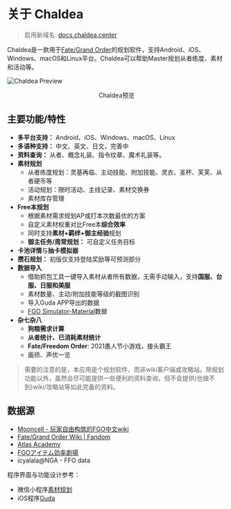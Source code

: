 # 关于 Chaldea

> 启用新域名: [docs.chaldea.center](https://docs.chaldea.center)

Chaldea是一款用于[Fate/Grand Order](https://www.fate-go.jp)的规划软件，支持Android、iOS、Windows、macOS和Linux平台。Chaldea可以帮助Master规划从者练度、素材和活动等。

![Chaldea Preview](/images/zh/home_svt_preview.webp)
<figcaption style="text-align:center">Chaldea预览</figcaption>

## 主要功能/特性

- **多平台支持：** Android、iOS、Windows、macOS、Linux
- **多语种支持：** 中文、英文、日文，完善中
- **资料查询：** 从者、概念礼装、指令纹章、魔术礼装等。
- **素材规划**
  * 从者练度规划：灵基再临、主动技能、附加技能、灵衣、圣杯、芙芙、从者硬币等
  * 活动规划：限时活动、主线记录、素材交换券
  * 素材库存管理
- **Free本规划**
  * 根据素材需求规划AP或打本次数最优的方案
  * 自定义素材权重对比Free本**综合效率**
  * 同时支持**素材+羁绊+御主经验**规划
  * **御主任务/周常规划：** 可自定义任务目标
- **卡池详情**与**抽卡模拟器**
- **攒石规划：** 初版仅支持登陆奖励等可预测部分
- **数据导入**
  * 借助抓包工具一键导入素材从者所有数据，无需手动输入，支持**国服、台服、日服和美服**
  * 素材数量、主动/附加技能等级的截图识别
  * 导入Guda APP导出的数据
  * [FGO Simulator-Material](http://fgosimulator.webcrow.jp/Material)数据
- **杂七杂八**
  * **狗粮需求计算**
  * **从者统计、已消耗素材统计**
  * **Fate/Freedom Order**: 2021愚人节小游戏，接头霸王
  * 画师、声优一览

> 需要的注意的是，本应用是个规划软件，而非wiki客户端或攻略站。除规划功能以外，虽然会尽可能提供一些便利的资料查询，但不会提供(也做不到)wiki/攻略站等如此完备的资料。


## 数据源

- [Mooncell - 玩家自由构筑的FGO中文wiki](https://fgo.wiki)
- [Fate/Grand Order Wiki | Fandom](https://fategrandorder.fandom.com/wiki/Fate/Grand_Order_Wikia)
- [Atlas Academy](https://atlasacademy.io/)
- [FGOアイテム効率劇場](https://sites.google.com/view/fgo-domus-aurea)
- icyalala@NGA - FFO data

程序界面与功能设计参考：
- 微信小程序[素材规划](https://github.com/lacus87/fgo)
- iOS程序[Guda](https://apps.apple.com/sg/app/guda/id1229055088)
